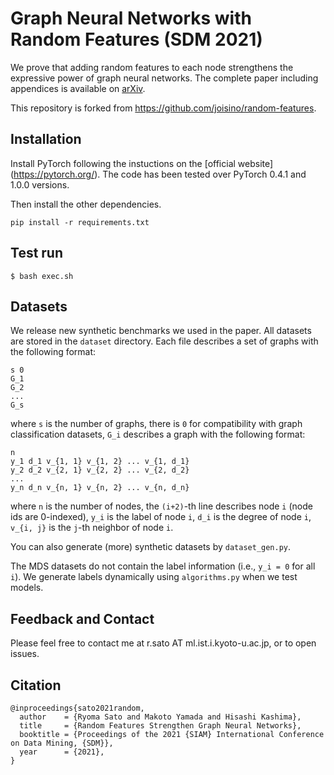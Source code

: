 # Graph Neural Networks with Random Features (SDM 2021)

We prove that adding random features to each node strengthens the expressive power of graph neural networks. The complete paper including appendices is available on [arXiv](https://arxiv.org/abs/2002.03155).

This repository is forked from https://github.com/joisino/random-features.


## Installation

Install PyTorch following the instuctions on the [official website] (https://pytorch.org/). The code has been tested over PyTorch 0.4.1 and 1.0.0 versions.

Then install the other dependencies.
```
pip install -r requirements.txt
```

## Test run

```
$ bash exec.sh
```

## Datasets

We release new synthetic benchmarks we used in the paper. All datasets are stored in the `dataset` directory. Each file describes a set of graphs with the following format:

```
s 0
G_1
G_2
...
G_s
```

where `s` is the number of graphs, there is `0` for compatibility with graph classification datasets, `G_i` describes a graph with the following format:

```
n
y_1 d_1 v_{1, 1} v_{1, 2} ... v_{1, d_1}
y_2 d_2 v_{2, 1} v_{2, 2} ... v_{2, d_2}
...
y_n d_n v_{n, 1} v_{n, 2} ... v_{n, d_n}
```

where `n` is the number of nodes, the `(i+2)`-th line describes node `i` (node ids are 0-indexed), `y_i` is the label of node `i`, `d_i` is the degree of node `i`, `v_{i, j}` is the `j`-th neighbor of node `i`.

You can also generate (more) synthetic datasets by `dataset_gen.py`.

The MDS datasets do not contain the label information (i.e., `y_i = 0` for all `i`). We generate labels dynamically using `algorithms.py` when we test models.

## Feedback and Contact

Please feel free to contact me at r.sato AT ml.ist.i.kyoto-u.ac.jp, or to open issues.

## Citation

```
@inproceedings{sato2021random,
  author    = {Ryoma Sato and Makoto Yamada and Hisashi Kashima},
  title     = {Random Features Strengthen Graph Neural Networks},
  booktitle = {Proceedings of the 2021 {SIAM} International Conference on Data Mining, {SDM}},
  year      = {2021},
}
```